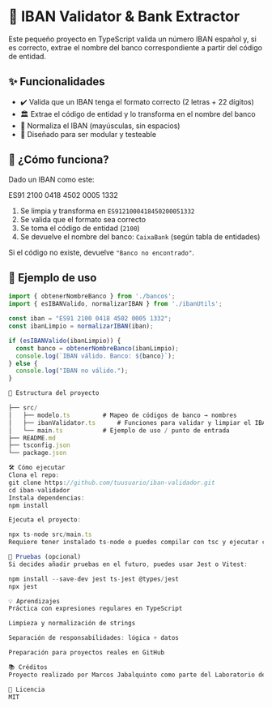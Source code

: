 # 🏦 IBAN Validator & Bank Extractor

Este pequeño proyecto en TypeScript valida un número IBAN español y, si es correcto, extrae el nombre del banco correspondiente a partir del código de entidad.

## ✨ Funcionalidades

- ✔️ Valida que un IBAN tenga el formato correcto (2 letras + 22 dígitos)
- 🏛️ Extrae el código de entidad y lo transforma en el nombre del banco
- 🧼 Normaliza el IBAN (mayúsculas, sin espacios)
- 🧪 Diseñado para ser modular y testeable

## 🧠 ¿Cómo funciona?

Dado un IBAN como este:

ES91 2100 0418 4502 0005 1332


1. Se limpia y transforma en `ES9121000418450200051332`
2. Se valida que el formato sea correcto
3. Se toma el código de entidad (`2100`)
4. Se devuelve el nombre del banco: `CaixaBank` (según tabla de entidades)

Si el código no existe, devuelve `"Banco no encontrado"`.

## 🚀 Ejemplo de uso

```ts
import { obtenerNombreBanco } from './bancos';
import { esIBANValido, normalizarIBAN } from './ibanUtils';

const iban = "ES91 2100 0418 4502 0005 1332";
const ibanLimpio = normalizarIBAN(iban);

if (esIBANValido(ibanLimpio)) {
  const banco = obtenerNombreBanco(ibanLimpio);
  console.log(`IBAN válido. Banco: ${banco}`);
} else {
  console.log("IBAN no válido.");
}

📁 Estructura del proyecto

├── src/
│   ├── modelo.ts         # Mapeo de códigos de banco → nombres
│   ├── ibanValidator.ts      # Funciones para validar y limpiar el IBAN
│   └── main.ts           # Ejemplo de uso / punto de entrada
├── README.md
├── tsconfig.json
└── package.json

🛠️ Cómo ejecutar
Clona el repo:
git clone https://github.com/tuusuario/iban-validador.git
cd iban-validador
Instala dependencias:
npm install

Ejecuta el proyecto:

npx ts-node src/main.ts
Requiere tener instalado ts-node o puedes compilar con tsc y ejecutar con Node.

🧪 Pruebas (opcional)
Si decides añadir pruebas en el futuro, puedes usar Jest o Vitest:

npm install --save-dev jest ts-jest @types/jest
npx jest

💡 Aprendizajes
Práctica con expresiones regulares en TypeScript

Limpieza y normalización de strings

Separación de responsabilidades: lógica + datos

Preparación para proyectos reales en GitHub

📚 Créditos
Proyecto realizado por Marcos Jabalquinto como parte del Laboratorio del Módulo 11 del bootcamp de Lemoncode.

📄 Licencia
MIT

